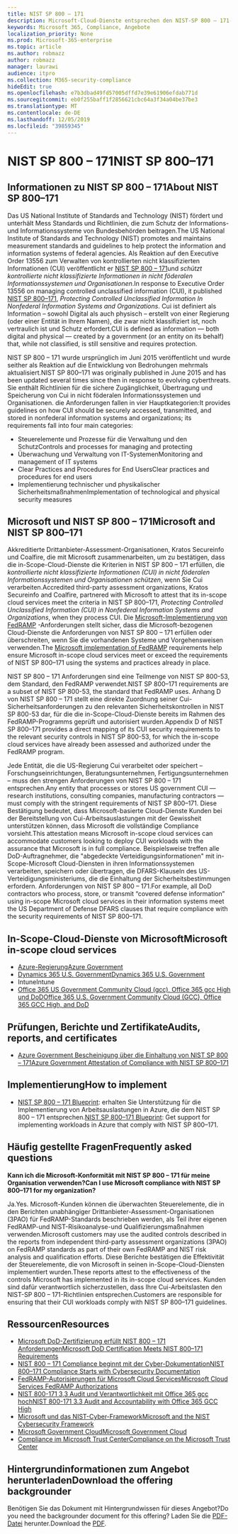 ```yaml
---
title: NIST SP 800 – 171
description: Microsoft-Cloud-Dienste entsprechen den NIST-SP 800 – 171-Richtlinien, um kontrollierte nicht klassifizierte Informationen (CUI) in nicht föderalen Informationssystemen zu schützen.
keywords: Microsoft 365, Compliance, Angebote
localization_priority: None
ms.prod: Microsoft-365-enterprise
ms.topic: article
ms.author: robmazz
author: robmazz
manager: laurawi
audience: itpro
ms.collection: M365-security-compliance
hideEdit: true
ms.openlocfilehash: e7b3dbad49fd57005dffd7e39e61906efdab771d
ms.sourcegitcommit: eb0f255baff1f2856621cbc64a3f34a04be37be3
ms.translationtype: MT
ms.contentlocale: de-DE
ms.lasthandoff: 12/05/2019
ms.locfileid: "39859345"
---
```

# <a name="nist-sp-800171"></a><span data-ttu-id="e7bcd-104">NIST SP 800 – 171</span><span class="sxs-lookup"><span data-stu-id="e7bcd-104">NIST SP 800–171</span></span>

## <a name="about-nist-sp-800171"></a><span data-ttu-id="e7bcd-105">Informationen zu NIST SP 800 – 171</span><span class="sxs-lookup"><span data-stu-id="e7bcd-105">About NIST SP 800–171</span></span>

<span data-ttu-id="e7bcd-106">Das US National Institute of Standards and Technology (NIST) fördert und unterhält Mess Standards und Richtlinien, die zum Schutz der Informations-und Informationssysteme von Bundesbehörden beitragen.</span><span class="sxs-lookup"><span data-stu-id="e7bcd-106">The US National Institute of Standards and Technology (NIST) promotes and maintains measurement standards and guidelines to help protect the information and information systems of federal agencies.</span></span> <span data-ttu-id="e7bcd-107">Als Reaktion auf den Executive Order 13556 zum Verwalten von kontrollierten nicht klassifizierten Informationen (CUI) veröffentlicht er [NIST SP 800 – 171](https://csrc.nist.gov/publications/detail/sp/800-171/rev-1/final)und *schützt kontrollierte nicht klassifizierte Informationen in nicht föderalen Informationssystemen und Organisationen*.</span><span class="sxs-lookup"><span data-stu-id="e7bcd-107">In response to Executive Order 13556 on managing controlled unclassified information (CUI), it published [NIST SP 800–171](https://csrc.nist.gov/publications/detail/sp/800-171/rev-1/final), *Protecting Controlled Unclassified Information In Nonfederal Information Systems and Organizations*.</span></span> <span data-ttu-id="e7bcd-108">Cui ist definiert als Information – sowohl Digital als auch physisch – erstellt von einer Regierung (oder einer Entität in Ihrem Namen), die zwar nicht klassifiziert ist, noch vertraulich ist und Schutz erfordert.</span><span class="sxs-lookup"><span data-stu-id="e7bcd-108">CUI is defined as information — both digital and physical — created by a government (or an entity on its behalf) that, while not classified, is still sensitive and requires protection.</span></span>

<span data-ttu-id="e7bcd-109">NIST SP 800 – 171 wurde ursprünglich im Juni 2015 veröffentlicht und wurde seither als Reaktion auf die Entwicklung von Bedrohungen mehrmals aktualisiert.</span><span class="sxs-lookup"><span data-stu-id="e7bcd-109">NIST SP 800–171 was originally published in June 2015 and has been updated several times since then in response to evolving cyberthreats.</span></span> <span data-ttu-id="e7bcd-110">Sie enthält Richtlinien für die sichere Zugänglichkeit, Übertragung und Speicherung von Cui in nicht föderalen Informationssystemen und Organisationen. die Anforderungen fallen in vier Hauptkategorien:</span><span class="sxs-lookup"><span data-stu-id="e7bcd-110">It provides guidelines on how CUI should be securely accessed, transmitted, and stored in nonfederal information systems and organizations; its requirements fall into four main categories:</span></span>

- <span data-ttu-id="e7bcd-111">Steuerelemente und Prozesse für die Verwaltung und den Schutz</span><span class="sxs-lookup"><span data-stu-id="e7bcd-111">Controls and processes for managing and protecting</span></span>
- <span data-ttu-id="e7bcd-112">Überwachung und Verwaltung von IT-Systemen</span><span class="sxs-lookup"><span data-stu-id="e7bcd-112">Monitoring and management of IT systems</span></span>
- <span data-ttu-id="e7bcd-113">Clear Practices and Procedures for End Users</span><span class="sxs-lookup"><span data-stu-id="e7bcd-113">Clear practices and procedures for end users</span></span>
- <span data-ttu-id="e7bcd-114">Implementierung technischer und physikalischer Sicherheitsmaßnahmen</span><span class="sxs-lookup"><span data-stu-id="e7bcd-114">Implementation of technological and physical security measures</span></span>

## <a name="microsoft-and-nist-sp-800171"></a><span data-ttu-id="e7bcd-115">Microsoft und NIST SP 800 – 171</span><span class="sxs-lookup"><span data-stu-id="e7bcd-115">Microsoft and NIST SP 800–171</span></span>

<span data-ttu-id="e7bcd-116">Akkreditierte Drittanbieter-Assessment-Organisationen, Kratos Secureinfo und Coalfire, die mit Microsoft zusammenarbeiten, um zu bestätigen, dass die in-Scope-Cloud-Dienste die Kriterien in NIST SP 800 – 171 erfüllen, die *kontrollierte nicht klassifizierte Informationen (CUI) in nicht föderalen Informationssystemen und Organisationen schützen*, wenn Sie Cui verarbeiten.</span><span class="sxs-lookup"><span data-stu-id="e7bcd-116">Accredited third-party assessment organizations, Kratos Secureinfo and Coalfire, partnered with Microsoft to attest that its in-scope cloud services meet the criteria in NIST SP 800–171, *Protecting Controlled Unclassified Information (CUI) in Nonfederal Information Systems and Organizations*, when they process CUI.</span></span> <span data-ttu-id="e7bcd-117">Die [Microsoft-Implementierung von FedRAMP](offering-fedramp.md) -Anforderungen stellt sicher, dass die Microsoft-bezogenen Cloud-Dienste die Anforderungen von NIST SP 800 – 171 erfüllen oder überschreiten, wenn Sie die vorhandenen Systeme und Vorgehensweisen verwenden.</span><span class="sxs-lookup"><span data-stu-id="e7bcd-117">The [Microsoft implementation of FedRAMP](offering-fedramp.md) requirements help ensure Microsoft in-scope cloud services meet or exceed the requirements of NIST SP 800–171 using the systems and practices already in place.</span></span>

<span data-ttu-id="e7bcd-118">NIST SP 800 – 171 Anforderungen sind eine Teilmenge von NIST SP 800-53, dem Standard, den FedRAMP verwendet.</span><span class="sxs-lookup"><span data-stu-id="e7bcd-118">NIST SP 800–171 requirements are a subset of NIST SP 800-53, the standard that FedRAMP uses.</span></span> <span data-ttu-id="e7bcd-119">Anhang D von NIST SP 800 – 171 stellt eine direkte Zuordnung seiner Cui-Sicherheitsanforderungen zu den relevanten Sicherheitskontrollen in NIST SP 800-53 dar, für die die in-Scope-Cloud-Dienste bereits im Rahmen des FedRAMP-Programms geprüft und autorisiert wurden.</span><span class="sxs-lookup"><span data-stu-id="e7bcd-119">Appendix D of NIST SP 800–171 provides a direct mapping of its CUI security requirements to the relevant security controls in NIST SP 800-53, for which the in-scope cloud services have already been assessed and authorized under the FedRAMP program.</span></span>

<span data-ttu-id="e7bcd-120">Jede Entität, die die US-Regierung Cui verarbeitet oder speichert – Forschungseinrichtungen, Beratungsunternehmen, Fertigungsunternehmen – muss den strengen Anforderungen von NIST SP 800 – 171 entsprechen.</span><span class="sxs-lookup"><span data-stu-id="e7bcd-120">Any entity that processes or stores US government CUI — research institutions, consulting companies, manufacturing contractors — must comply with the stringent requirements of NIST SP 800–171.</span></span> <span data-ttu-id="e7bcd-121">Diese Bestätigung bedeutet, dass Microsoft-basierte Cloud-Dienste Kunden bei der Bereitstellung von Cui-Arbeitsauslastungen mit der Gewissheit unterstützen können, dass Microsoft die vollständige Compliance vorsieht.</span><span class="sxs-lookup"><span data-stu-id="e7bcd-121">This attestation means Microsoft in-scope cloud services can accommodate customers looking to deploy CUI workloads with the assurance that Microsoft is in full compliance.</span></span> <span data-ttu-id="e7bcd-122">Beispielsweise treffen alle DoD-Auftragnehmer, die "abgedeckte Verteidigungsinformationen" mit in-Scope-Microsoft Cloud-Diensten in ihren Informationssystemen verarbeiten, speichern oder übertragen, die DFARS-Klauseln des US-Verteidigungsministeriums, die die Einhaltung der Sicherheitsbestimmungen erfordern. Anforderungen von NIST SP 800 – 171.</span><span class="sxs-lookup"><span data-stu-id="e7bcd-122">For example, all DoD contractors who process, store, or transmit “covered defense information” using in-scope Microsoft cloud services in their information systems meet the US Department of Defense DFARS clauses that require compliance with the security requirements of NIST SP 800–171.</span></span>

## <a name="microsoft-in-scope-cloud-services"></a><span data-ttu-id="e7bcd-123">In-Scope-Cloud-Dienste von Microsoft</span><span class="sxs-lookup"><span data-stu-id="e7bcd-123">Microsoft in-scope cloud services</span></span>

- [<span data-ttu-id="e7bcd-124">Azure-Regierung</span><span class="sxs-lookup"><span data-stu-id="e7bcd-124">Azure Government</span></span>](https://aka.ms/AzureCompliance)
- [<span data-ttu-id="e7bcd-125">Dynamics 365 U.S. Government</span><span class="sxs-lookup"><span data-stu-id="e7bcd-125">Dynamics 365 U.S. Government</span></span>](https://aka.ms/d365-compliance-list)
- <span data-ttu-id="e7bcd-126">Intune</span><span class="sxs-lookup"><span data-stu-id="e7bcd-126">Intune</span></span>
- [<span data-ttu-id="e7bcd-127">Office 365 US Government Community Cloud (gcc), Office 365 gcc High und DoD</span><span class="sxs-lookup"><span data-stu-id="e7bcd-127">Office 365 U.S. Government Community Cloud (GCC), Office 365 GCC High, and DoD</span></span>](https://aka.ms/o365-compliance-framework)

## <a name="audits-reports-and-certificates"></a><span data-ttu-id="e7bcd-128">Prüfungen, Berichte und Zertifikate</span><span class="sxs-lookup"><span data-stu-id="e7bcd-128">Audits, reports, and certificates</span></span>

- [<span data-ttu-id="e7bcd-129">Azure Government Bescheinigung über die Einhaltung von NIST SP 800 – 171</span><span class="sxs-lookup"><span data-stu-id="e7bcd-129">Azure Government Attestation of Compliance with NIST SP 800–171</span></span>](https://aka.ms/Azure-NIST-800-171)

## <a name="how-to-implement"></a><span data-ttu-id="e7bcd-130">Implementierung</span><span class="sxs-lookup"><span data-stu-id="e7bcd-130">How to implement</span></span>

- <span data-ttu-id="e7bcd-131">[NIST SP 800 – 171 Blueprint](https://aka.ms/NIST-800-171-Blueprint): erhalten Sie Unterstützung für die Implementierung von Arbeitsauslastungen in Azure, die dem NIST SP 800 – 171 entsprechen.</span><span class="sxs-lookup"><span data-stu-id="e7bcd-131">[NIST SP 800–171 Blueprint](https://aka.ms/NIST-800-171-Blueprint): Get support for implementing workloads in Azure that comply with NIST SP 800–171.</span></span>

## <a name="frequently-asked-questions"></a><span data-ttu-id="e7bcd-132">Häufig gestellte Fragen</span><span class="sxs-lookup"><span data-stu-id="e7bcd-132">Frequently asked questions</span></span>

<span data-ttu-id="e7bcd-133">**Kann ich die Microsoft-Konformität mit NIST SP 800 – 171 für meine Organisation verwenden?**</span><span class="sxs-lookup"><span data-stu-id="e7bcd-133">**Can I use Microsoft compliance with NIST SP 800–171 for my organization?**</span></span>

<span data-ttu-id="e7bcd-134">Ja.</span><span class="sxs-lookup"><span data-stu-id="e7bcd-134">Yes.</span></span> <span data-ttu-id="e7bcd-135">Microsoft-Kunden können die überwachten Steuerelemente, die in den Berichten unabhängiger Drittanbieter-Assessment-Organisationen (3PAO) für FedRAMP-Standards beschrieben werden, als Teil ihrer eigenen FedRAMP-und NIST-Risikoanalyse-und Qualifizierungsmaßnahmen verwenden.</span><span class="sxs-lookup"><span data-stu-id="e7bcd-135">Microsoft customers may use the audited controls described in the reports from independent third-party assessment organizations (3PAO) on FedRAMP standards as part of their own FedRAMP and NIST risk analysis and qualification efforts.</span></span> <span data-ttu-id="e7bcd-136">Diese Berichte bestätigen die Effektivität der Steuerelemente, die von Microsoft in seinen in-Scope-Cloud-Diensten implementiert wurden.</span><span class="sxs-lookup"><span data-stu-id="e7bcd-136">These reports attest to the effectiveness of the controls Microsoft has implemented in its in-scope cloud services.</span></span> <span data-ttu-id="e7bcd-137">Kunden sind dafür verantwortlich sicherzustellen, dass Ihre Cui-Arbeitslasten den NIST-SP 800 – 171-Richtlinien entsprechen.</span><span class="sxs-lookup"><span data-stu-id="e7bcd-137">Customers are responsible for ensuring that their CUI workloads comply with NIST SP 800–171 guidelines.</span></span>

## <a name="resources"></a><span data-ttu-id="e7bcd-138">Ressourcen</span><span class="sxs-lookup"><span data-stu-id="e7bcd-138">Resources</span></span>

- [<span data-ttu-id="e7bcd-139">Microsoft DoD-Zertifizierung erfüllt NIST 800 – 171 Anforderungen</span><span class="sxs-lookup"><span data-stu-id="e7bcd-139">Microsoft DoD Certification Meets NIST 800–171 Requirements</span></span>](offering-DoD-DISA-L2-L4-L5.md)
- [<span data-ttu-id="e7bcd-140">NIST 800 – 171 Compliance beginnt mit der Cyber-Dokumentation</span><span class="sxs-lookup"><span data-stu-id="e7bcd-140">NIST 800–171 Compliance Starts with Cybersecurity Documentation</span></span>](https://www.nist800171.com/)
- [<span data-ttu-id="e7bcd-141">FedRAMP-Autorisierungen für Microsoft Cloud Services</span><span class="sxs-lookup"><span data-stu-id="e7bcd-141">Microsoft Cloud Services FedRAMP Authorizations</span></span>](https://marketplace.fedramp.gov/index.html?status=Compliant&sort=productName#/products)
- [<span data-ttu-id="e7bcd-142">NIST 800-171 3,3 Audit und Verantwortlichkeit mit Office 365 gcc hoch</span><span class="sxs-lookup"><span data-stu-id="e7bcd-142">NIST 800-171 3.3 Audit and Accountability with Office 365 GCC High</span></span>](https://info.summit7systems.com/blog/nist-3.3-audit-and-accountability-with-office-365)
- [<span data-ttu-id="e7bcd-143">Microsoft und das NIST-Cyber-Framework</span><span class="sxs-lookup"><span data-stu-id="e7bcd-143">Microsoft and the NIST Cybersecurity Framework</span></span>](offering-nist-csf.md)
- [<span data-ttu-id="e7bcd-144">Microsoft Government Cloud</span><span class="sxs-lookup"><span data-stu-id="e7bcd-144">Microsoft Government Cloud</span></span>](https://www.microsoft.com/enterprise/government)
- [<span data-ttu-id="e7bcd-145">Compliance im Microsoft Trust Center</span><span class="sxs-lookup"><span data-stu-id="e7bcd-145">Compliance on the Microsoft Trust Center</span></span>](https://www.microsoft.com/trust-center/compliance/compliance-overview)

## <a name="download-the-offering-backgrounder"></a><span data-ttu-id="e7bcd-146">Hintergrundinformationen zum Angebot herunterladen</span><span class="sxs-lookup"><span data-stu-id="e7bcd-146">Download the offering backgrounder</span></span>

<span data-ttu-id="e7bcd-147">Benötigen Sie das Dokument mit Hintergrundwissen für dieses Angebot?</span><span class="sxs-lookup"><span data-stu-id="e7bcd-147">Do you need the backgrounder document for this offering?</span></span> <span data-ttu-id="e7bcd-148">Laden Sie die [PDF-Datei](https://download.microsoft.com/download/9/8/F/98F1D966-FB62-4B58-B6F0-8F3DCCAC484A/NIST_SP-800-171-Compliance.pdf ) herunter.</span><span class="sxs-lookup"><span data-stu-id="e7bcd-148">Download the [PDF](https://download.microsoft.com/download/9/8/F/98F1D966-FB62-4B58-B6F0-8F3DCCAC484A/NIST_SP-800-171-Compliance.pdf ).</span></span>
